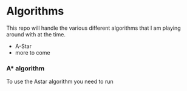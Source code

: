 # Algorithms
This repo will handle the various different algorithms that I am playing around with at the time. 

* A-Star
* more to come

### A* algorithm
To use the Astar algorithm you need to run 
